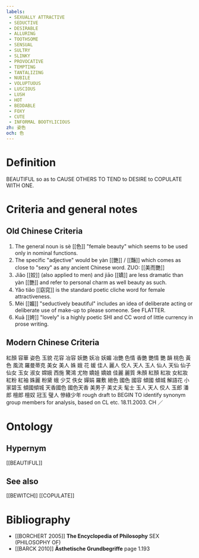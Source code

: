 ```yaml
---
labels: 
 - SEXUALLY ATTRACTIVE
 - SEDUCTIVE
 - DESIRABLE
 - ALLURING
 - TOOTHSOME
 - SENSUAL
 - SULTRY
 - SLINKY
 - PROVOCATIVE
 - TEMPTING
 - TANTALIZING
 - NUBILE
 - VOLUPTUOUS
 - LUSCIOUS
 - LUSH
 - HOT
 - BEDDABLE
 - FOXY
 - CUTE
 - INFORMAL BOOTYLICIOUS
zh: 姿色
och: 色
---
```


# Definition
BEAUTIFUL so as to CAUSE OTHERS TO TEND to DESIRE to COPULATE WITH ONE.
# Criteria and general notes
## Old Chinese Criteria
1. The general noun is sè [[色]] "female beauty" which seems to be used only in nominal functions.
2. The specific "adjective" would be yàn [[艷]] / [[豔]] which comes as close to "sexy" as any ancient Chinese word. ZUO: [[美而艷]]
3. Jiǎo [[姣]] (also applied to men) and jiāo [[嬌]] are less dramatic than yàn [[艷]] and refer to personal charm as well beauty as such.
4. Yǎo tiǎo [[窈窕]] is the standard poetic cliche word for female attractiveness.
5. Mèi [[媚]] "seductively beautiful" includes an idea of deliberate acting or deliberate use of make-up to please someone. See FLATTER.
6. Kuā [[姱]] "lovely" is a highly poetic SHI and CC word of little currency in prose writing.
## Modern Chinese Criteria
紅顏
容華
姿色
玉貌
花容
冶容
妖艷
妖冶
妖媚
冶艷
色情
香艷
艷情
艷
韻
桃色
黃色
風流
羅曼蒂克
美女
美人
姝
娥
花
媛
佳人
麗人
佼人
天人
玉人
仙人
天仙
仙子
仙女
玉女
淑女
嫦娥
西施
驚鴻
尤物
嬌娃
嬌娘
佳麗
麗質
朱顏
紅顏
紅妝
女紅妝
紅粉
紅袖
姝麗
粉黛
蛾
少艾
佚女
嬋娟
羅敷
絕色
國色
國容
傾國
傾城
解語花
小家碧玉
傾國傾城
天香國色
國色天香
美男子
美丈夫
髦士
玉人
天人
佼人
玉郎
潘郎
檀郎
檀奴
冠玉
璧人
慘綠少年
rough draft to BEGIN TO identify synonym group members for analysis, based on CL etc. 18.11.2003. CH ／
# Ontology

## Hypernym
[[BEAUTIFUL]]
## See also
[[BEWITCH]]
[[COPULATE]]
# Bibliography
- [[BORCHERT 2005]]
**The Encyclopedia of Philosophy** 
SEX (PHILOSOPHY OF)
- [[BARCK 2010]]
**Ästhetische Grundbegriffe** page 1.193
